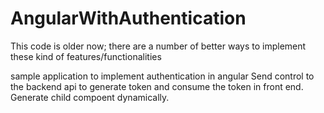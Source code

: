 # AngularWithAuthentication

This code is older now; there are a number of better ways to implement these kind of features/functionalities

sample application to implement authentication in angular
Send control to the backend api to generate token and consume the token in front end.
Generate child compoent dynamically.

